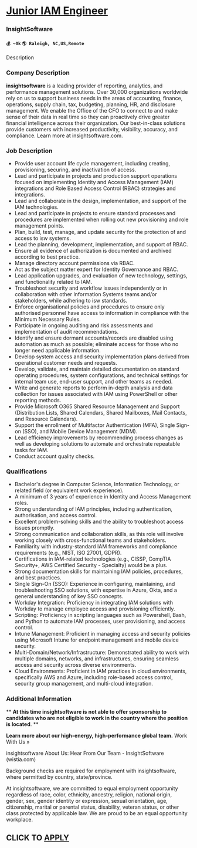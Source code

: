 # [Junior IAM Engineer](https://www.remotewlb.com/apply/junior-iam-engineer-72718)  
### InsightSoftware  
#### `💰 ~0k` `🌎 Raleigh, NC,US,Remote`  

Description

### Company Description

 **insightsoftware** is a leading provider of reporting, analytics, and performance management solutions. Over 30,000 organizations worldwide rely on us to support business needs in the areas of accounting, finance, operations, supply chain, tax, budgeting, planning, HR, and disclosure management. We enable the Office of the CFO to connect to and make sense of their data in real time so they can proactively drive greater financial intelligence across their organization. Our best-in-class solutions provide customers with increased productivity, visibility, accuracy, and compliance. Learn more at insightsoftware.com.

### Job Description

  * Provide user account life cycle management, including creating, provisioning, securing, and inactivation of access.
  * Lead and participate in projects and production support operations focused on implementing Identity and Access Management (IAM) integrations and Role Based Access Control (RBAC) strategies and integrations.
  * Lead and collaborate in the design, implementation, and support of the IAM technologies.
  * Lead and participate in projects to ensure standard processes and procedures are implemented when rolling out new provisioning and role management points.
  * Plan, build, test, manage, and update security for the protection of and access to isw systems.
  * Lead the planning, development, implementation, and support of RBAC.
  * Ensure all evidence of authorization is documented and archived according to best practice.
  * Manage directory account permissions via RBAC.
  * Act as the subject matter expert for Identity Governance and RBAC.
  * Lead application upgrades, and evaluation of new technology, settings, and functionality related to IAM.
  * Troubleshoot security and workflow issues independently or in collaboration with other Information Systems teams and/or stakeholders, while adhering to isw standards.
  * Enforce organisational policies and procedures to ensure only authorised personnel have access to information in compliance with the Minimum Necessary Rules.
  * Participate in ongoing auditing and risk assessments and implementation of audit recommendations.
  * Identify and ensure dormant accounts/records are disabled using automation as much as possible; eliminate access for those who no longer need applicable information.
  * Develop system access and security implementation plans derived from operational customer needs and requests.
  * Develop, validate, and maintain detailed documentation on standard operating procedures, system configurations, and technical settings for internal team use, end-user support, and other teams as needed.
  * Write and generate reports to perform in-depth analysis and data collection for issues associated with IAM using PowerShell or other reporting methods.
  * Provide Microsoft O365 Shared Resource Management and Support (Distribution Lists, Shared Calendars, Shared Mailboxes, Mail Contacts, and Resource Calendars).
  * Support the enrollment of Multifactor Authentication (MFA), Single Sign-on (SSO), and Mobile Device Management (MDM).
  * Lead efficiency improvements by recommending process changes as well as developing solutions to automate and orchestrate repeatable tasks for IAM.
  * Conduct account quality checks.

### Qualifications

  * Bachelor's degree in Computer Science, Information Technology, or related field (or equivalent work experience).
  * A minimum of 3 years of experience in Identity and Access Management roles.
  * Strong understanding of IAM principles, including authentication, authorisation, and access control.
  * Excellent problem-solving skills and the ability to troubleshoot access issues promptly.
  * Strong communication and collaboration skills, as this role will involve working closely with cross-functional teams and stakeholders.
  * Familiarity with industry-standard IAM frameworks and compliance requirements (e.g., NIST, ISO 27001, GDPR).
  * Certifications in IAM-related technologies (e.g., CISSP, CompTIA Security+, AWS Certified Security - Specialty) would be a plus.
  * Strong documentation skills for maintaining IAM policies, procedures, and best practices.
  * Single Sign-On (SSO): Experience in configuring, maintaining, and troubleshooting SSO solutions, with expertise in Azure, Okta, and a general understanding of key SSO concepts.
  * Workday Integration: Proficiency in integrating IAM solutions with Workday to manage employee access and provisioning efficiently.
  * Scripting: Proficiency in scripting languages such as Powershell, Bash, and Python to automate IAM processes, user provisioning, and access control.
  * Intune Management: Proficient in managing access and security policies using Microsoft Intune for endpoint management and mobile device security.
  * Multi-Domain/Network/Infrastructure: Demonstrated ability to work with multiple domains, networks, and infrastructures, ensuring seamless access and security across diverse environments.
  * Cloud Environments: Proficient in IAM practices in cloud environments, specifically AWS and Azure, including role-based access control, security group management, and multi-cloud integration.

### Additional Information

** **At this time insightsoftware is not able to offer sponsorship to candidates who are not eligible to work in the country where the position is located**. **

**Learn more about our high-energy, high-performance global team.** Work With Us »

insightsoftware About Us: Hear From Our Team - InsightSoftware (wistia.com)

Background checks are required for employment with insightsoftware, where permitted by country, state/province.

At insightsoftware, we are committed to equal employment opportunity regardless of race, color, ethnicity, ancestry, religion, national origin, gender, sex, gender identity or expression, sexual orientation, age, citizenship, marital or parental status, disability, veteran status, or other class protected by applicable law. We are proud to be an equal opportunity workplace.

  
## CLICK TO [APPLY](https://www.remotewlb.com/apply/junior-iam-engineer-72718)

